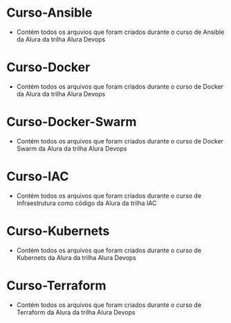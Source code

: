 # Curso-Ansible

- Contém todos os arquvios que foram criados durante o curso de Ansible da Alura da trilha Alura Devops

# Curso-Docker

-  Contém todos os arquivos que foram criados durante o curso de Docker da Alura da trilha Alura Devops

# Curso-Docker-Swarm

-  Contém todos os arquivos que foram criados durante o curso de Docker Swarm da Alura da trilha Alura Devops
# Curso-IAC

-  Contém todos os arquivos que foram criados durante o curso de Infraestrutura como código da Alura da trilha IAC
# Curso-Kubernets

-  Contém todos os arquivos que foram criados durante o curso de Kubernets da Alura da trilha Alura Devops

# Curso-Terraform

-  Contém todos os arquivos que foram criados durante o curso de Terraform da Alura da trilha Alura Devops



